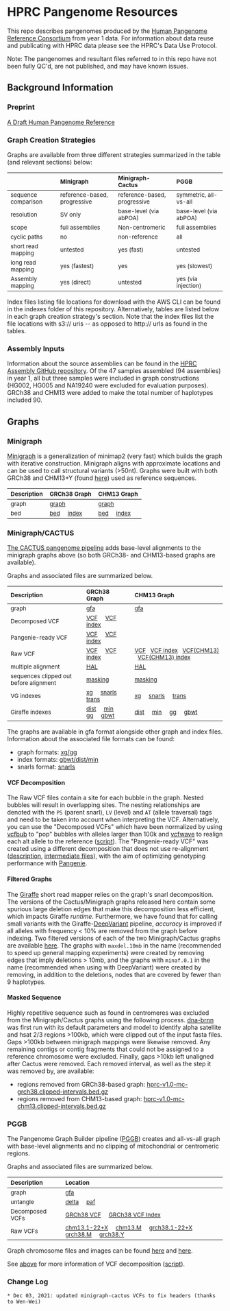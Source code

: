 # HPRC Pangenome Resources

This repo describes pangenomes produced by the [Human Pangenome Reference Consortium](https://humanpangenome.org/) from year 1 data. For information about data reuse and publicating with HPRC data please see the HPRC's Data Use Protocol.

Note: The pangenomes and resultant files referred to in this repo have not been fully QC'd, are not published, and may have known issues.

## Background Information

### Preprint

[A Draft Human Pangenome Reference](https://www.biorxiv.org/content/10.1101/2022.07.09.499321v1)

### Graph Creation Strategies

Graphs are available from three different strategies summarized in the table (and relevant sections) below:

| <sub>	</sub> | <sub>**Minigraph**</sub> | <sub>**Minigraph-Cactus**</sub> | <sub>**PGGB**</sub> |
| :-------- | :-------- | :------ | :------ |
| <sub> sequence comparison </sub> | <sub> reference-based, progressive </sub> | <sub> reference-based, progressive </sub> | <sub> symmetric, all-vs-all </sub> |
| <sub> resolution </sub> | <sub> SV only </sub> | <sub> base-level (via abPOA) </sub> | <sub> base-level (via abPOA) </sub> |
| <sub> scope </sub> | <sub> full assemblies </sub> | <sub> Non-centromeric </sub> | <sub> full assemblies </sub> |
| <sub> cyclic paths </sub> | <sub> no </sub> | <sub> non-reference </sub> | <sub> all </sub> |
| <sub> short read mapping </sub> | <sub> untested </sub> | <sub> yes (fast) </sub> | <sub> untested </sub> |
| <sub> long read mapping </sub> | <sub> yes (fastest) </sub> | <sub> yes </sub> | <sub> yes (slowest) </sub> |
| <sub> Assembly mapping </sub> | <sub> yes (direct) </sub> | <sub> untested </sub> | <sub> yes (via injection) </sub> |

Index files listing file locations for download with the AWS CLI can be found in the indexes folder of this repository. Alternatively, tables are listed below in each graph creation strategy's section. Note that the index files list the file locations with s3:// uris -- as opposed to http:// urls as found in the tables.

### Assembly Inputs

Information about the source assemblies can be found in the [HPRC Assembly GitHub repository](https://github.com/human-pangenomics/HPP_Year1_Assemblies). Of the 47 samples assembled (94 assemblies) in year 1, all but three samples were included in graph constructions (HG002, HG005 and NA19240 were excluded for evaluation purposes). GRCh38 and CHM13 were added to make the total number of haplotypes included 90.


## Graphs
### Minigraph

[Minigraph](https://github.com/lh3/minigraph) is a generalization of minimap2 (very fast) which builds the graph with iterative construction. Minigraph aligns with approximate locations and can be used to call structural variants (>50nt). Graphs were built with both GRCh38 and CHM13+Y (found [here](https://s3-us-west-2.amazonaws.com/human-pangenomics/pangenomes/freeze/freeze1/minigraph/CHM13v11Y.fa.gz)) used as reference sequences.

| <sub>**Description**</sub> | <sub>**GRCh38 Graph**</sub> | <sub>**CHM13 Graph**</sub> |
| :-------- | :------ | :------ |
| <sub> graph </sub> | <sub>[graph](https://s3-us-west-2.amazonaws.com/human-pangenomics/pangenomes/freeze/freeze1/minigraph/hprc-v1.0-minigraph-grch38.gfa.gz) </sub> | <sub>[graph](https://s3-us-west-2.amazonaws.com/human-pangenomics/pangenomes/freeze/freeze1/minigraph/hprc-v1.0-minigraph-chm13.gfa.gz) </sub> |
 <sub> bed </sub> | <sub>[bed](https://s3-us-west-2.amazonaws.com/human-pangenomics/pangenomes/freeze/freeze1/minigraph/hprc-v1.0-minigraph-grch38.bb.bed.gz) &nbsp; &nbsp; [index](https://s3-us-west-2.amazonaws.com/human-pangenomics/pangenomes/freeze/freeze1/minigraph/hprc-v1.0-minigraph-grch38.bb.bed.gz.tbi) </sub> | <sub>[bed](https://s3-us-west-2.amazonaws.com/human-pangenomics/pangenomes/freeze/freeze1/minigraph/hprc-v1.0-minigraph-chm13.bb.bed.gz) &nbsp; &nbsp; [index](https://s3-us-west-2.amazonaws.com/human-pangenomics/pangenomes/freeze/freeze1/minigraph/hprc-v1.0-minigraph-chm13.bb.bed.gz.tbi) </sub> |


### Minigraph/CACTUS

[The CACTUS pangenome pipeline](https://github.com/ComparativeGenomicsToolkit/cactus/blob/master/doc/pangenome.md) adds base-level alignments to the minigraph graphs above (so both GRCh38- and CHM13-based graphs are available). 

Graphs and associated files are summarized below. 

| <sub>**Description**</sub> | <sub>**GRCh38 Graph**</sub> | <sub>**CHM13 Graph**</sub> |
| :-------- | :------ | :------ |
| <sub> graph </sub> | <sub>[gfa](https://s3-us-west-2.amazonaws.com/human-pangenomics/pangenomes/freeze/freeze1/minigraph-cactus/hprc-v1.0-mc-grch38.gfa.gz)</sub> | <sub>[gfa](https://s3-us-west-2.amazonaws.com/human-pangenomics/pangenomes/freeze/freeze1/minigraph-cactus/hprc-v1.0-mc-chm13.gfa.gz)</sub> | 
| <sub> Decomposed VCF </sub> | <sub>[VCF](https://s3-us-west-2.amazonaws.com/human-pangenomics/pangenomes/freeze/freeze1/minigraph-cactus/hprc-v1.0-mc.grch38.vcfbub.a100k.wave.vcf.gz) &nbsp; &nbsp; [VCF index](https://s3-us-west-2.amazonaws.com/human-pangenomics/pangenomes/freeze/freeze1/minigraph-cactus/hprc-v1.0-mc-grch38.vcf.gz.tbi) </sub> | <sub>  </sub> |
| <sub> Pangenie-ready VCF </sub> | <sub>[VCF](https://zenodo.org/record/6797328/files/cactus_filtered_ids.vcf.gz) &nbsp; &nbsp; [VCF index](https://zenodo.org/record/6797328/files/cactus_filtered_ids.vcf.gz.tbi) </sub> | <sub>  </sub> |
| <sub> Raw VCF </sub> | <sub>[VCF](https://s3-us-west-2.amazonaws.com/human-pangenomics/pangenomes/freeze/freeze1/minigraph-cactus/hprc-v1.0-mc-grch38.vcf.gz) &nbsp; &nbsp; [VCF index](https://s3-us-west-2.amazonaws.com/human-pangenomics/pangenomes/freeze/freeze1/minigraph-cactus/hprc-v1.0-mc-grch38.vcf.gz.tbi) </sub> | <sub> [VCF](https://s3-us-west-2.amazonaws.com/human-pangenomics/pangenomes/freeze/freeze1/minigraph-cactus/hprc-v1.0-mc-chm13.grch38.vcf.gz) &nbsp; [VCF index](https://s3-us-west-2.amazonaws.com/human-pangenomics/pangenomes/freeze/freeze1/minigraph-cactus/hprc-v1.0-mc-chm13.grch38.vcf.gz.tbi) &nbsp; [VCF(CHM13)](https://s3-us-west-2.amazonaws.com/human-pangenomics/pangenomes/freeze/freeze1/minigraph-cactus/hprc-v1.0-mc-chm13.vcf.gz) &nbsp; [VCF(CHM13) index](https://s3-us-west-2.amazonaws.com/human-pangenomics/pangenomes/freeze/freeze1/minigraph-cactus/hprc-v1.0-mc-chm13.vcf.gz.tbi) </sub> | 
| <sub> multiple alignment </sub> | <sub>[HAL](https://s3-us-west-2.amazonaws.com/human-pangenomics/pangenomes/freeze/freeze1/minigraph-cactus/hprc-v1.0-mc-grch38.hal)</sub> | <sub>[HAL](https://s3-us-west-2.amazonaws.com/human-pangenomics/pangenomes/freeze/freeze1/minigraph-cactus/hprc-v1.0-mc-chm13.hal) </sub> | 
| <sub> sequences clipped out before alignment </sub> | <sub>[masking](https://s3-us-west-2.amazonaws.com/human-pangenomics/pangenomes/freeze/freeze1/minigraph-cactus/hprc-v1.0-mc-grch38.masking.tar.gz)</sub> | <sub>[masking](https://s3-us-west-2.amazonaws.com/human-pangenomics/pangenomes/freeze/freeze1/minigraph-cactus/hprc-v1.0-mc-chm13.masking.tar.gz)</sub> | 
| <sub> VG indexes </sub> | <sub>[xg](https://s3-us-west-2.amazonaws.com/human-pangenomics/pangenomes/freeze/freeze1/minigraph-cactus/hprc-v1.0-mc-grch38.xg) &nbsp; &nbsp; [snarls](https://s3-us-west-2.amazonaws.com/human-pangenomics/pangenomes/freeze/freeze1/minigraph-cactus/hprc-v1.0-mc-grch38.snarls) &nbsp; &nbsp; [trans](https://s3-us-west-2.amazonaws.com/human-pangenomics/pangenomes/freeze/freeze1/minigraph-cactus/hprc-v1.0-mc-grch38.trans.gz) </sub> | <sub>[xg](https://s3-us-west-2.amazonaws.com/human-pangenomics/pangenomes/freeze/freeze1/minigraph-cactus/hprc-v1.0-mc-chm13.xg) &nbsp; &nbsp; [snarls](https://s3-us-west-2.amazonaws.com/human-pangenomics/pangenomes/freeze/freeze1/minigraph-cactus/hprc-v1.0-mc-chm13.snarls) &nbsp; &nbsp; [trans](https://s3-us-west-2.amazonaws.com/human-pangenomics/pangenomes/freeze/freeze1/minigraph-cactus/hprc-v1.0-mc-chm13.trans.gz) </sub> |
| <sub> Giraffe indexes </sub> | <sub>[dist](https://s3-us-west-2.amazonaws.com/human-pangenomics/pangenomes/freeze/freeze1/minigraph-cactus/hprc-v1.0-mc-grch38.dist) &nbsp; &nbsp; [min](https://s3-us-west-2.amazonaws.com/human-pangenomics/pangenomes/freeze/freeze1/minigraph-cactus/hprc-v1.0-mc-grch38.min) &nbsp; &nbsp; [gg](https://s3-us-west-2.amazonaws.com/human-pangenomics/pangenomes/freeze/freeze1/minigraph-cactus/hprc-v1.0-mc-grch38.gg) &nbsp; &nbsp; [gbwt](https://s3-us-west-2.amazonaws.com/human-pangenomics/pangenomes/freeze/freeze1/minigraph-cactus/hprc-v1.0-mc-grch38.gbwt) </sub> | <sub>[dist](https://s3-us-west-2.amazonaws.com/human-pangenomics/pangenomes/freeze/freeze1/minigraph-cactus/hprc-v1.0-mc-chm13.dist) &nbsp; &nbsp; [min](https://s3-us-west-2.amazonaws.com/human-pangenomics/pangenomes/freeze/freeze1/minigraph-cactus/hprc-v1.0-mc-chm13.min) &nbsp; &nbsp; [gg](https://s3-us-west-2.amazonaws.com/human-pangenomics/pangenomes/freeze/freeze1/minigraph-cactus/hprc-v1.0-mc-chm13.gg) &nbsp; &nbsp; [gbwt](https://s3-us-west-2.amazonaws.com/human-pangenomics/pangenomes/freeze/freeze1/minigraph-cactus/hprc-v1.0-mc-chm13.gbwt) </sub> | 

The graphs are available in gfa format alongside other graph and index files. Information about the associated file formats can be found:
* graph formats: [xg/gg](https://github.com/vgteam/vg/wiki/Index-Types)
* index formats: [gbwt/dist/min](https://github.com/vgteam/vg/wiki/Index-Types)
* snarls format: [snarls](https://github.com/vgteam/vg/wiki/Index-Construction)

#### VCF Decomposition
The Raw VCF files contain a site for each bubble in the graph. Nested bubbles will result in overlapping sites. The nesting relationships are denoted with the `PS` (parent snarl), `LV` (level) and `AT` (allele traversal) tags and need to be taken into account when interpreting the VCF.  Alternatively, you can use the "Decomposed VCFs" which have been normalized by using [vcfbub](https://github.com/pangenome/vcfbub) to "pop" bubbles with alleles larger than 100k and [vcfwave](https://github.com/vcflib/vcflib/blob/master/doc/vcfwave.md) to realign each alt allele to the reference ([script](https://s3-us-west-2.amazonaws.com/human-pangenomics/pangenomes/freeze/freeze1/minigraph-cactus/wave.mc.grch38.a100k.sh)). The "Pangenie-ready VCF" was created using a different decomposition that does not use re-alignment ([description](https://zenodo.org/record/6797328/files/README-HPRC-PanGenie.txt), [intermediate files](https://zenodo.org/record/6797328)), with the aim of optimizing genotyping performance with [Pangenie](https://github.com/eblerjana/pangenie).

#### Filtered Graphs
The [Giraffe](https://www.biorxiv.org/content/10.1101/2020.12.04.412486v2.abstract) short read mapper relies on the graph's snarl decomposition.  The versions of the Cactus/Minigraph graphs released here contain some spurious large deletion edges that make this decomposition less efficient, which impacts Giraffe *runtime*. Furthermore, we have found that for calling small variants with the Giraffe-[DeepVariant](https://doi.org/10.1038/nbt.4235) pipeline, *accuracy* is improved if all alleles with frequency < 10% are removed from the graph before indexing.  Two filtered versions of each of the two Minigraph/Cactus graphs are available [here](https://s3-us-west-2.amazonaws.com/human-pangenomics/index.html?prefix=pangenomes/freeze/freeze1/minigraph-cactus/filtered/).  The graphs with `maxdel.10mb` in the name (recommended to speed up general mapping experiments) were created by removing edges that imply deletions > 10mb, and the graphs with `minaf.0.1` in the name (recommended when using with DeepVariant) were created by removing, in addition to the deletions, nodes that are covered by fewer than 9 haplotypes.

#### Masked Sequence
Highly repetitive sequence such as found in centromeres was excluded from the Minigraph/Cactus graphs using the following process. [dna-brnn](https://github.com/lh3/dna-nn) was first run with its default parameters and model to identify alpha satellite and hsat 2/3 regions >100kb, which were clipped out of the input fasta files. Gaps >100kb between minigraph mappings were likewise removed. Any remaining contigs or contig fragments that could not be assigned to a reference chromosome were excluded. Finally, gaps >10kb left unaligned after Cactus were removed. Each removed interval, as well as the step it was removed by, are available:
* regions removed from GRCh38-based graph: [hprc-v1.0-mc-grch38.clipped-intervals.bed.gz](https://s3-us-west-2.amazonaws.com/human-pangenomics/pangenomes/freeze/freeze1/minigraph-cactus/hprc-v1.0-mc-grch38.clipped-intervals.bed.gz)
* regions removed from CHM13-based graph: [hprc-v1.0-mc-chm13.clipped-intervals.bed.gz](https://s3-us-west-2.amazonaws.com/human-pangenomics/pangenomes/freeze/freeze1/minigraph-cactus/hprc-v1.0-mc-chm13.clipped-intervals.bed.gz)

### PGGB

The Pangenome Graph Builder pipeline ([PGGB](https://github.com/pangenome/pggb)) creates and all-vs-all graph with base-level alignments and no clipping of mitochondrial or centromeric regions.

Graphs and associated files are summarized below. 

| <sub>**Description**</sub> | <sub>**Location**</sub> |
| :-------- | :------ |
| <sub> graph </sub> | <sub> [gfa](https://s3-us-west-2.amazonaws.com/human-pangenomics/pangenomes/freeze/freeze1/pggb/hprc-v1.0-pggb.gfa.gz) </sub> |
| <sub> untangle </sub> | <sub> [delta](https://s3-us-west-2.amazonaws.com/human-pangenomics/pangenomes/freeze/freeze1/pggb/untangle/hprc-v1.0-pggb.all.vs.grch38.untangle-m10000-s0-j0.delta.gz) &nbsp; &nbsp; [paf](https://s3-us-west-2.amazonaws.com/human-pangenomics/pangenomes/freeze/freeze1/pggb/untangle/hprc-v1.0-pggb.all.vs.grch38.untangle-m10000-s0-j0.paf.gz) </sub> |
| <sub> Decomposed VCFs </sub> | <sub> [GRCh38 VCF](https://s3-us-west-2.amazonaws.com/human-pangenomics/pangenomes/freeze/freeze1/pggb/vcfs/hprc-v1.0-pggb.grch38.vcfbub.a100k.wave.vcf.gz) &nbsp; &nbsp; [GRCh38 VCF Index](https://s3-us-west-2.amazonaws.com/human-pangenomics/pangenomes/freeze/freeze1/pggb/vcfs/hprc-v1.0-pggb.grch38.vcfbub.a100k.wave.vcf.gz.tbi) </sub> |
| <sub> Raw VCFs </sub> | <sub> [chm13.1-22+X](https://s3-us-west-2.amazonaws.com/human-pangenomics/pangenomes/freeze/freeze1/pggb/vcfs/hprc-v1.0-pggb.chm13.1-22%2BX.vcf.gz) &nbsp; &nbsp; [chm13.M](https://s3-us-west-2.amazonaws.com/human-pangenomics/pangenomes/freeze/freeze1/pggb/vcfs/hprc-v1.0-pggb.chm13.M.vcf.gz) &nbsp; &nbsp; [grch38.1-22+X](https://s3-us-west-2.amazonaws.com/human-pangenomics/pangenomes/freeze/freeze1/pggb/vcfs/hprc-v1.0-pggb.grch38.1-22%2BX.vcf.gz) &nbsp; &nbsp; [grch38.M](https://s3-us-west-2.amazonaws.com/human-pangenomics/pangenomes/freeze/freeze1/pggb/vcfs/hprc-v1.0-pggb.grch38.M.vcf.gz) &nbsp; &nbsp; [grch38.Y](https://s3-us-west-2.amazonaws.com/human-pangenomics/pangenomes/freeze/freeze1/pggb/vcfs/hprc-v1.0-pggb.grch38.Y.vcf.gz) </sub> |


Graph chromosome files and images can be found [here](https://s3-us-west-2.amazonaws.com/human-pangenomics/index.html?prefix=pangenomes/freeze/freeze1/pggb/chroms/) and [here](https://s3-us-west-2.amazonaws.com/human-pangenomics/index.html?prefix=pangenomes/freeze/freeze1/pggb/images/).

See [above](#vcf-decomposition) for more information of VCF decomposition ([script](https://s3-us-west-2.amazonaws.com/human-pangenomics/pangenomes/freeze/freeze1/pggb/vcfs/wave.pggb.grch38.a100k.sh)). 

### Change Log

```
* Dec 03, 2021: updated minigraph-cactus VCFs to fix headers (thanks to Wen-Wei)
```
